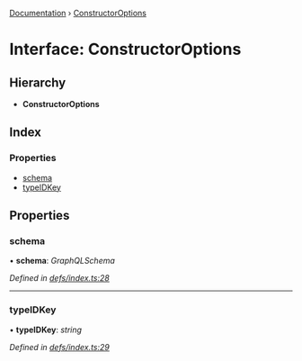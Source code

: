 [Documentation](../README.md) › [ConstructorOptions](constructoroptions.md)

# Interface: ConstructorOptions

## Hierarchy

* **ConstructorOptions**

## Index

### Properties

* [schema](constructoroptions.md#schema)
* [typeIDKey](constructoroptions.md#typeidkey)

## Properties

###  schema

• **schema**: *GraphQLSchema*

*Defined in [defs/index.ts:28](https://github.com/badbatch/graphql-box/blob/5136da1/packages/request-parser/src/defs/index.ts#L28)*

___

###  typeIDKey

• **typeIDKey**: *string*

*Defined in [defs/index.ts:29](https://github.com/badbatch/graphql-box/blob/5136da1/packages/request-parser/src/defs/index.ts#L29)*
